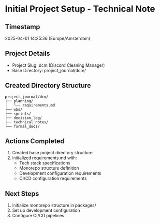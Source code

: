 # Initial Project Setup - Technical Note

## Timestamp
2025-04-01 14:25:36 (Europe/Amsterdam)

## Project Details
- Project Slug: dcm (Discord Cleaning Manager)
- Base Directory: project_journal/dcm/

## Created Directory Structure
```
project_journal/dcm/
├── planning/
│   └── requirements.md
├── wbs/
├── sprints/
├── decision_log/
├── technical_notes/
└── formal_docs/
```

## Actions Completed
1. Created base project directory structure
2. Initialized requirements.md with:
   - Tech stack specifications
   - Monorepo structure definition
   - Development configuration requirements
   - CI/CD configuration requirements

## Next Steps
1. Initialize monorepo structure in packages/
2. Set up development configuration
3. Configure CI/CD pipelines